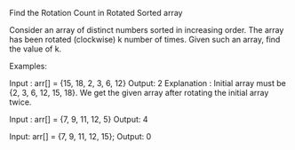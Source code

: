 Find the Rotation Count in Rotated Sorted array

Consider an array of distinct numbers sorted in increasing order. The array has been rotated (clockwise) k number of times. Given such an array, find the value of k.

Examples:

Input : arr[] = {15, 18, 2, 3, 6, 12}
Output: 2
Explanation : Initial array must be {2, 3,
6, 12, 15, 18}. We get the given array after 
rotating the initial array twice.

Input : arr[] = {7, 9, 11, 12, 5}
Output: 4

Input: arr[] = {7, 9, 11, 12, 15};
Output: 0
